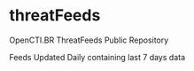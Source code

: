 # threatFeeds
OpenCTI.BR ThreatFeeds Public Repository

Feeds Updated Daily containing last 7 days data
